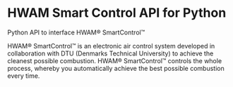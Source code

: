 # HWAM Smart Control API for Python
Python API to interface HWAM® SmartControl™

HWAM® SmartControl™ is an electronic air control system developed in collaboration with DTU (Denmarks Technical University)
to achieve the cleanest possible combustion. HWAM® SmartControl™ controls the whole process, whereby you automatically achieve the best possible combustion every time.
